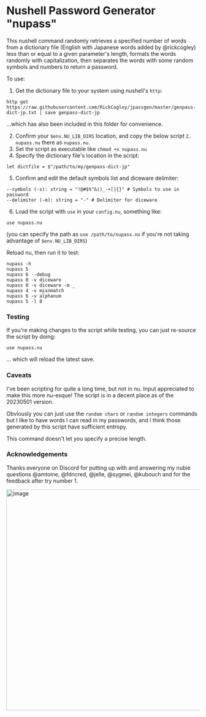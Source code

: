 # Nushell Password Generator "nupass"

This nushell command randomly retrieves a specified number of words from a dictionary file (English with Japanese words added by @rickcogley) less than or equal to a given parameter's length, formats the words randomly with capitalization, then separates the words with some random symbols and numbers to return a password.  

To use:

1. Get the dictionary file to your system using nushell's `http`:

```
http get https://raw.githubusercontent.com/RickCogley/jpassgen/master/genpass-dict-jp.txt | save genpass-dict-jp
```

...which has also been included in this folder for convenience. 

2. Confirm your `$env.NU_LIB_DIRS` location, and copy the below script `2. nupass.nu` there as `nupass.nu`.
3. Set the script as executable like `chmod +x nupass.nu`
4. Specify the dictionary file's location in the script: 

```
let dictfile = $"/path/to/my/genpass-dict-jp"
```

5. Confirm and edit the default symbols list and diceware delimiter: 

```
--symbols (-s): string = "!@#$%^&()_-+[]{}" # Symbols to use in password
--delimiter (-m): string = "-" # Delimiter for diceware
```

6. Load the script with `use` in your `config.nu`, something like: 

```
use nupass.nu
```

(you can specify the path as `use /path/to/nupass.nu` if you're not taking advantage of `$env.NU_LIB_DIRS`)

Reload nu, then run it to test:

```
nupass -h
nupass 5
nupass 6 --debug
nupass 8 -v diceware
nupass 8 -v diceware -m _
nupass 4 -v mixnmatch
nupass 6 -v alphanum
nupass 5 -l 8 
```

### Testing

If you're making changes to the script while testing, you can just re-source the script by doing: 

`use nupass.nu`

... which will reload the latest save.

### Caveats

I've been scripting for quite a long time, but not in nu. Input appreciated to make this more nu-esque! The script is in a decent place as of the 20230501 version.

Obviously you can just use the `random chars` or `random integers` commands but I like to have words I can read in my passwords, and I think those generated by this script have sufficient entropy. 

This command doesn't let you specify a precise length. 

### Acknowledgements

Thanks everyone on Discord for putting up with and answering my nubie questions @amtoine, @fdncred, @jelle, @sygmei, @kubouch and for the feedback after try number 1. 

<img width="576" alt="image" src="https://user-images.githubusercontent.com/512328/235383307-d3f3d65d-c184-4dfa-9fe9-677b677d8531.png">

